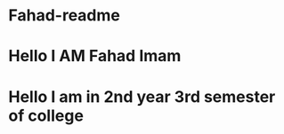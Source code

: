 # Fahad-readme
<h1> Hello I AM Fahad Imam <h1>
<h1> Hello I am in 2nd year 3rd semester of college<h1>



